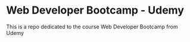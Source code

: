 # Web Developer Bootcamp - Udemy
This is a repo dedicated to the course Web Developer Bootcamp from Udemy
